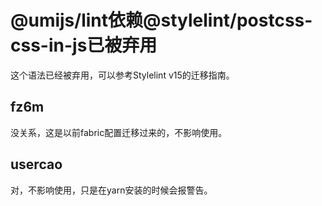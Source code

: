 # @umijs/lint依赖@stylelint/postcss-css-in-js已被弃用

这个语法已经被弃用，可以参考Stylelint v15的迁移指南。

## fz6m

没关系，这是以前fabric配置迁移过来的，不影响使用。

## usercao

对，不影响使用，只是在yarn安装的时候会报警告。
